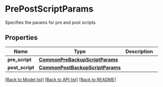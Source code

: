 # PrePostScriptParams

Specifies the params for pre and post scripts.

## Properties
Name | Type | Description | Notes
------------ | ------------- | ------------- | -------------
**pre_script** | [**CommonPreBackupScriptParams**](CommonPreBackupScriptParams.md) |  | [optional] 
**post_script** | [**CommonPostBackupScriptParams**](CommonPostBackupScriptParams.md) |  | [optional] 

[[Back to Model list]](../README.md#documentation-for-models) [[Back to API list]](../README.md#documentation-for-api-endpoints) [[Back to README]](../README.md)


